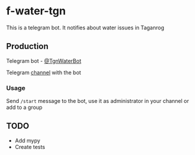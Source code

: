 # f-water-tgn

This is a telegram bot. It notifies about water issues in Taganrog

## Production

Telegram bot -  [@TgnWaterBot](https://t.me/TgnWaterBot)

Telegram [channel](https://t.me/tgnwater) with the bot

### Usage

Send `/start` message to the bot, use it as administrator in your channel or add to a group

## TODO

- Add mypy
- Create tests
